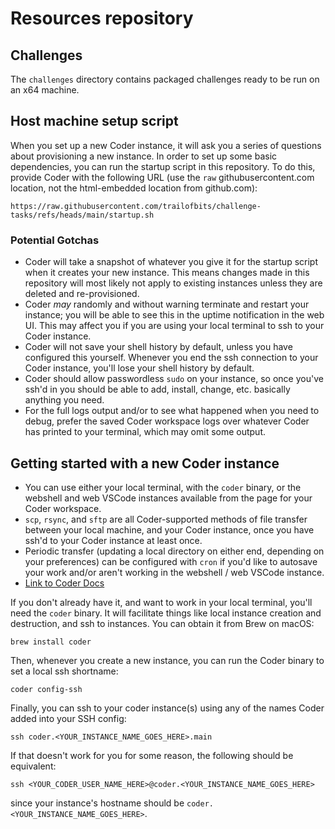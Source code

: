 # Resources repository

## Challenges

The `challenges` directory contains packaged challenges ready to be run on an x64 machine.

## Host machine setup script

When you set up a new Coder instance, it will ask you a series of questions about provisioning a new instance. In order to set up some basic dependencies, you can run the startup script in this repository. To do this, provide Coder with the following URL (use the `raw` githubusercontent.com location, not the html-embedded location from github.com):

```shell-script
https://raw.githubusercontent.com/trailofbits/challenge-tasks/refs/heads/main/startup.sh
```

### Potential Gotchas
- Coder will take a snapshot of whatever you give it for the startup script when it creates your new instance. This means changes made in this repository will most likely not apply to existing instances unless they are deleted and re-provisioned.
- Coder *may* randomly and without warning terminate and restart your instance; you will be able to see this in the uptime notification in the web UI. This may affect you if you are using your local terminal to ssh to your Coder instance.
- Coder will not save your shell history by default, unless you have configured this yourself. Whenever you end the ssh connection to your Coder instance, you'll lose your shell history by default. 
- Coder should allow passwordless `sudo` on your instance, so once you've ssh'd in you should be able to add, install, change, etc. basically anything you need.
- For the full logs output and/or to see what happened when you need to debug, prefer the saved Coder workspace logs over whatever Coder has printed to your terminal, which may omit some output.

## Getting started with a new Coder instance
- You can use either your local terminal, with the `coder` binary, or the webshell and web VSCode instances available from the page for your Coder workspace.
- `scp`, `rsync`, and `sftp` are all Coder-supported methods of file transfer between your local machine, and your Coder instance, once you have ssh'd to your Coder instance at least once.
- Periodic transfer (updating a local directory on either end, depending on your preferences) can be configured with `cron` if you'd like to autosave your work and/or aren't working in the webshell / web VSCode instance.
- [Link to Coder Docs](https://coder.com/docs/reference/cli)

If you don't already have it, and want to work in your local terminal, you'll need the `coder` binary. It will facilitate things like local instance creation and destruction, and ssh to instances. You can obtain it from Brew on macOS:
```shell-script
brew install coder
```

Then, whenever you create a new instance, you can run the Coder binary to set a local ssh shortname:
```shell-script
coder config-ssh
```

Finally, you can ssh to your coder instance(s) using any of the names Coder added into your SSH config:
```shell-script
ssh coder.<YOUR_INSTANCE_NAME_GOES_HERE>.main
```

If that doesn't work for you for some reason, the following should be equivalent:
```shell-script
ssh <YOUR_CODER_USER_NAME_HERE>@coder.<YOUR_INSTANCE_NAME_GOES_HERE>
```
since your instance's hostname should be `coder.<YOUR_INSTANCE_NAME_GOES_HERE>`.
